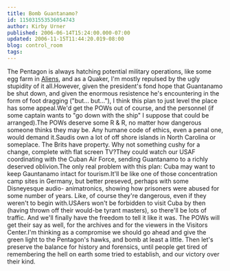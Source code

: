 ```yaml
---
title: Bomb Guantanamo?
id: 115031553536054743
author: Kirby Urner
published: 2006-06-14T15:24:00.000-07:00
updated: 2006-11-15T11:44:20.019-08:00
blog: control_room
tags: 
---
```


[](http://photos1.blogger.com/blogger/1134/545/1600/guantanamo.jpg)The Pentagon is always hatching potential military operations, like some egg farm in [Aliens](http://www.imdb.com/title/tt0090605/), and as a Quaker, I'm mostly repulsed by the ugly stupidity of it all.However, given the president's fond hope that Guantanamo be shut down, and given the enormous resistence he's encountering in the form of foot dragging ("but... but..."), I think this plan to just level the place has some appeal.We'd get the POWs out of course, and the personnel (if some captain wants to "go down with the ship" I suppose that could be arranged).The POWs deserve some R & R, no matter how dangerous someone thinks they may be.  Any humane code of ethics, even a penal one, would demand it.Saudis own a lot of off shore islands in North Carolina or someplace.  The Brits have property.   Why not something cushy for a change, complete with flat screen TV?They could watch our USAF coordinating with the Cuban Air Force, sending Guantanamo to a richly deserved oblivion.The only real problem with this plan: Cuba may want to keep Gauntanamo intact for tourism.It'll be like one of those concentration camp sites in Germany, but better preseved, perhaps with some Disneyesque audio- animatronics, showing how prisoners were abused for some number of years.  Like, of course they're dangerous, even if they weren't to begin with.USAers won't be forbidden to visit Cuba by then (having thrown off their would-be tyrant masters), so there'll be lots of traffic.  And we'll finally have the freedom to tell it like it was.  The POWs will get their say as well, for the archives and for the viewers in the Visitors Center.I'm thinking as a compromise we should go ahead and give the green light to the Pentagon's hawks, and bomb at least a little.  Then let's preserve the balance for history and forensics, until people get tired of remembering the hell on earth some tried to establish, and our victory over their kind.